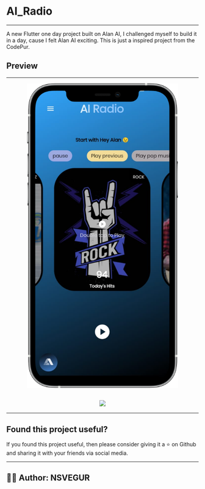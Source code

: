 # AI_Radio

--------------------------------------------------------------------------------------------------------------------------------------------------------------------

A new Flutter one day project built on Alan AI, I challenged myself to build it in a day, cause I felt Alan AI exciting.
This is just a inspired project from the CodePur.

## Preview
--------------------------------------------------------------------------------------------------------------------------------------------------------------------

<p align="center">
    <img src="assets/ai_radio.png"  height="800" alt="Alan AI Radio App">
</p>


## 
<p align="center">
<a href="https://drive.google.com/file/d/1Es8OkXdTKI1QXLVAR7Kg6-J_u-SNCKQ5/view?usp=sharing"><img src="https://img.buymeacoffee.com/button-api/?text=Download Apk &emoji= 📻&button_colour=225496&font_colour=000000&font_family=Poppins&outline_colour=000000&coffee_colour=000000"></a>
</p>


--------------------------------------------------------------------------------------------------------------------------------------------------------------------

## Found this project useful?

If you found this project useful, then please consider giving it a :star: on Github and sharing it with your friends via social media.

--------------------------------------------------------------------------------------------------------------------------------------------------------------------
## ✍🏽 Author: NSVEGUR
